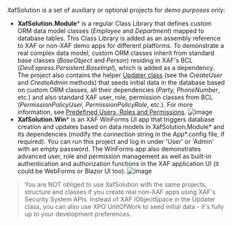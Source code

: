 XafSolution is a set of auxiliary or optional projects for *demo purposes* only:

* **XafSolution.Module*** is a regular Class Library that defines custom ORM data model classes (*Employee* and *Department*) mapped to database tables. This Class Library is added as an assembly reference to XAF or non-XAF demo apps for different platforms.
To demonstrate a real complex data model, custom ORM classes inherit from standard base classes (*BaseObject* and *Person*) residing in XAF's BCL (*DevExpress.Persistent.BaseImpl*), which is added as a dependency.
The project also contains the helper [Updater class](./XafSolution.Module/DatabaseUpdate/Updater.cs) (see the *CreateUser* and *CreateAdmin* methods) that seeds initial data in the database based on custom ORM classes, all their dependencies (*Party, PhoneNumber*, etc.) and also standard XAF user, role, permission classes from BCL (*PermissionPolicyUser, PermissionPolicyRole*, etc.). For more information, see [Predefined Users, Roles and Permissions](https://docs.devexpress.com/eXpressAppFramework/119065/concepts/security-system/predefined-users-roles-and-permissions).
![image](https://github.com/DevExpress-Examples/XAF_how-to-use-the-integrated-mode-of-the-security-system-in-non-xaf-applications-e4908/blob/19.2.6%2B/images/User_Role_Permission_DB.png)
* **XafSolution.Win*** is an XAF WinForms UI app that triggers database creation and updates based on data models in XafSolution.Module* and its dependencies (modify the connection string in the App*.config file, if required).
You can run this project and log in under 'User' or 'Admin' with an empty password. The WinForms app also demonstrates advanced user, role and permission management as well as built-in authentication and authorization functions in the XAF application UI (it could be WebForms or Blazor UI too).
![image](https://github.com/DevExpress-Examples/XAF_how-to-use-the-integrated-mode-of-the-security-system-in-non-xaf-applications-e4908/blob/19.2.6%2B/images/Advanced_XAF_UI_security_features.png)

> You are NOT obliged to use XafSolution with the same projects, structure and classes if you create real non-XAF apps using XAF's Security System APIs. Instead of XAF IObjectSpace in the Updater class, you can also use XPO UnitOfWork to seed initial data - it's fully up to your development preferences.
